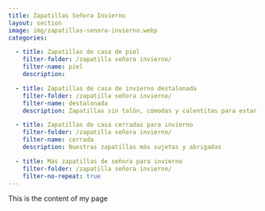 ```yaml
---
title: Zapatillas Señora Invierno
layout: section
image: img/zapatillas-senora-invierno.webp
categories:

  - title: Zapatillas de casa de piel
    filter-folder: /zapatilla señora invierno/
    filter-name: piel
    description:

  - title: Zapatillas de casa de invierno destalonada
    filter-folder: /zapatilla señora invierno/
    filter-name: destalonada
    description: Zapatillas sin talón, cómodas y calentitas para estar en casa 

  - title: Zapatillas de casa cerradas para invierno
    filter-folder: /zapatilla señora invierno/
    filter-name: cerrada
    description: Nuestras zapatillas más sujetas y abrigadas

  - title: Más zapatillas de señora para invierno
    filter-folder: /zapatilla señora invierno/
    filter-no-repeat: true
---
```


This is the content of my page